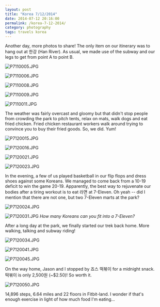 ```yaml
---
layout: post
title: "Korea 7/12/2014"
date: 2014-07-12 20:16:00
permalink: /korea-7-12-2014/
category: photography
tags: travels korea
---
```

Another day, more photos to share! The only item on our itinerary was to hang out at 한강 (Han River). As usual, we made use of the subway and our legs to get from point A to point B.

![P7110005.JPG](http://img.svbtle.com/kkzwotd5hcuuww.jpg)

![P7110006.JPG](http://img.svbtle.com/zthyhg6ykkaxw.jpg)

![P7110008.JPG](http://img.svbtle.com/gmgmhxipjxsdw.jpg)

![P7110009.JPG](http://img.svbtle.com/ylncvgkxika1w.jpg)

![P7110011.JPG](http://img.svbtle.com/ovyfss0nyndk9g.jpg)

The weather was fairly overcast and gloomy but that didn't stop people from crowding the park to pitch tents, relax on mats, walk dogs and eat fried chicken. Fried chicken restaurant workers walk around trying to convince you to buy their fried goods. So, we did. Yum!

![P7120015.JPG](http://img.svbtle.com/qxzjtm3gqwisnq.jpg)

![P7120016.JPG](http://img.svbtle.com/foij9jqql9ya0a.jpg)

![P7120021.JPG](http://img.svbtle.com/iijhop2dxe2vw.jpg)

![P7120023.JPG](http://img.svbtle.com/67qtrakc1gqzq.jpg)

In the evening, a few of us played basketball in our flip flops and dress shoes against some Koreans. We managed to come back from a 10-19 deficit to win the game 20-19. Apparently, the best way to rejuvenate our bodies after a tiring workout is to eat 라면 at 7-Eleven. Oh yeah -- did I mention that there are not one, but two 7-Eleven marts at the park?

![P7120024.JPG](http://img.svbtle.com/bhzqxllpkstcg.jpg)

![P7120031.JPG](http://img.svbtle.com/lx0yygm1amesaw.jpg)
*How many Koreans can you fit into a 7-Eleven?*

After a long day at the park, we finally started our trek back home. More walking, talking and subway riding!

![P7120034.JPG](http://img.svbtle.com/95dwifgr8j0stw.jpg)

![P7120041.JPG](http://img.svbtle.com/dly89nc77tlbxq.jpg)

![P7120045.JPG](http://img.svbtle.com/sv82sne5auvcq.jpg)

On the way home, Jason and I stopped by 죠스 떡볶이 for a midnight snack. 떡볶이 is only 2,500원 (~$2.50)! So worth it.

![P7120050.JPG](http://img.svbtle.com/a0ehofdhom9mqa.jpg)

14,896 steps, 6.64 miles and 22 floors in Fitbit-land. I wonder if that's enough exercise in light of how much food I'm eating...
